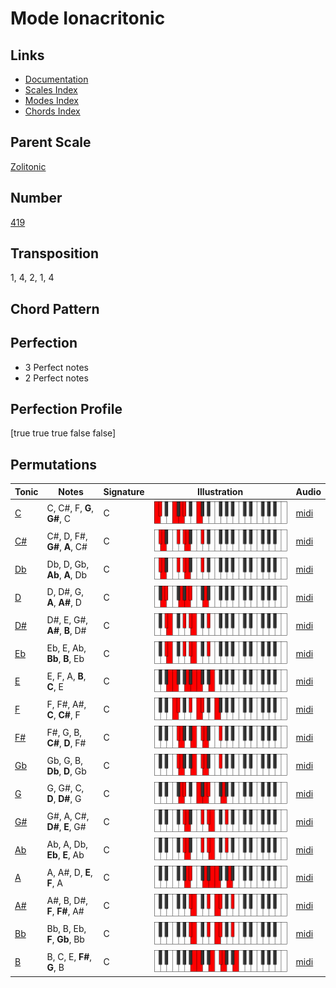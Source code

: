 # Mode Ionacritonic

## Links

- [Documentation](README.md)
- [Scales Index](Scales.md)
- [Modes Index](Modes.md)
- [Chords Index](Chords.md)

## Parent Scale

[Zolitonic](ScaleZolitonic.md)

## Number

[419](https://ianring.com/musictheory/scales/419)

## Transposition

1, 4, 2, 1, 4

## Chord Pattern



## Perfection

- 3 Perfect notes
- 2 Perfect notes

## Perfection Profile

[true true true false false]

## Permutations

| Tonic | Notes | Signature | Illustration | Audio |
|-------|-------|-----------|--------------|-------|
| [C](ModeCNaturalIonacritonic.md) | C, C#, F, **G**, **G#**, C | C | ![CNaturalIonacritonic](ModeCNaturalIonacritonic.png) | [midi](https://github.com/edipermadi/music/blob/main/docs/ModeCNaturalIonacritonic.mid?raw=true) |
| [C#](ModeCSharpIonacritonic.md) | C#, D, F#, **G#**, **A**, C# | C | ![CSharpIonacritonic](ModeCSharpIonacritonic.png) | [midi](https://github.com/edipermadi/music/blob/main/docs/ModeCSharpIonacritonic.mid?raw=true) |
| [Db](ModeDFlatIonacritonic.md) | Db, D, Gb, **Ab**, **A**, Db | C | ![DFlatIonacritonic](ModeDFlatIonacritonic.png) | [midi](https://github.com/edipermadi/music/blob/main/docs/ModeDFlatIonacritonic.mid?raw=true) |
| [D](ModeDNaturalIonacritonic.md) | D, D#, G, **A**, **A#**, D | C | ![DNaturalIonacritonic](ModeDNaturalIonacritonic.png) | [midi](https://github.com/edipermadi/music/blob/main/docs/ModeDNaturalIonacritonic.mid?raw=true) |
| [D#](ModeDSharpIonacritonic.md) | D#, E, G#, **A#**, **B**, D# | C | ![DSharpIonacritonic](ModeDSharpIonacritonic.png) | [midi](https://github.com/edipermadi/music/blob/main/docs/ModeDSharpIonacritonic.mid?raw=true) |
| [Eb](ModeEFlatIonacritonic.md) | Eb, E, Ab, **Bb**, **B**, Eb | C | ![EFlatIonacritonic](ModeEFlatIonacritonic.png) | [midi](https://github.com/edipermadi/music/blob/main/docs/ModeEFlatIonacritonic.mid?raw=true) |
| [E](ModeENaturalIonacritonic.md) | E, F, A, **B**, **C**, E | C | ![ENaturalIonacritonic](ModeENaturalIonacritonic.png) | [midi](https://github.com/edipermadi/music/blob/main/docs/ModeENaturalIonacritonic.mid?raw=true) |
| [F](ModeFNaturalIonacritonic.md) | F, F#, A#, **C**, **C#**, F | C | ![FNaturalIonacritonic](ModeFNaturalIonacritonic.png) | [midi](https://github.com/edipermadi/music/blob/main/docs/ModeFNaturalIonacritonic.mid?raw=true) |
| [F#](ModeFSharpIonacritonic.md) | F#, G, B, **C#**, **D**, F# | C | ![FSharpIonacritonic](ModeFSharpIonacritonic.png) | [midi](https://github.com/edipermadi/music/blob/main/docs/ModeFSharpIonacritonic.mid?raw=true) |
| [Gb](ModeGFlatIonacritonic.md) | Gb, G, B, **Db**, **D**, Gb | C | ![GFlatIonacritonic](ModeGFlatIonacritonic.png) | [midi](https://github.com/edipermadi/music/blob/main/docs/ModeGFlatIonacritonic.mid?raw=true) |
| [G](ModeGNaturalIonacritonic.md) | G, G#, C, **D**, **D#**, G | C | ![GNaturalIonacritonic](ModeGNaturalIonacritonic.png) | [midi](https://github.com/edipermadi/music/blob/main/docs/ModeGNaturalIonacritonic.mid?raw=true) |
| [G#](ModeGSharpIonacritonic.md) | G#, A, C#, **D#**, **E**, G# | C | ![GSharpIonacritonic](ModeGSharpIonacritonic.png) | [midi](https://github.com/edipermadi/music/blob/main/docs/ModeGSharpIonacritonic.mid?raw=true) |
| [Ab](ModeAFlatIonacritonic.md) | Ab, A, Db, **Eb**, **E**, Ab | C | ![AFlatIonacritonic](ModeAFlatIonacritonic.png) | [midi](https://github.com/edipermadi/music/blob/main/docs/ModeAFlatIonacritonic.mid?raw=true) |
| [A](ModeANaturalIonacritonic.md) | A, A#, D, **E**, **F**, A | C | ![ANaturalIonacritonic](ModeANaturalIonacritonic.png) | [midi](https://github.com/edipermadi/music/blob/main/docs/ModeANaturalIonacritonic.mid?raw=true) |
| [A#](ModeASharpIonacritonic.md) | A#, B, D#, **F**, **F#**, A# | C | ![ASharpIonacritonic](ModeASharpIonacritonic.png) | [midi](https://github.com/edipermadi/music/blob/main/docs/ModeASharpIonacritonic.mid?raw=true) |
| [Bb](ModeBFlatIonacritonic.md) | Bb, B, Eb, **F**, **Gb**, Bb | C | ![BFlatIonacritonic](ModeBFlatIonacritonic.png) | [midi](https://github.com/edipermadi/music/blob/main/docs/ModeBFlatIonacritonic.mid?raw=true) |
| [B](ModeBNaturalIonacritonic.md) | B, C, E, **F#**, **G**, B | C | ![BNaturalIonacritonic](ModeBNaturalIonacritonic.png) | [midi](https://github.com/edipermadi/music/blob/main/docs/ModeBNaturalIonacritonic.mid?raw=true) |

